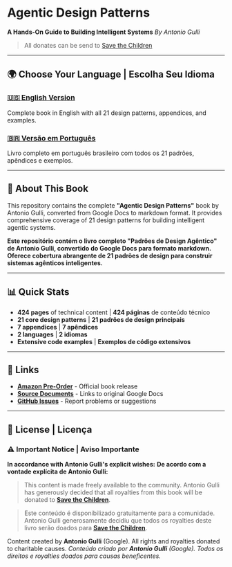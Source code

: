 # Agentic Design Patterns
**A Hands-On Guide to Building Intelligent Systems**
*By Antonio Gulli*

> All donates can be send to [Save the Children](https://www.savethechildren.net/)

---

## 🌍 Choose Your Language | Escolha Seu Idioma

### [🇺🇸 **English Version**](./en/)
Complete book in English with all 21 design patterns, appendices, and examples.

### [🇧🇷 **Versão em Português**](./pt-br/)
Livro completo em português brasileiro com todos os 21 padrões, apêndices e exemplos.

---

## 📖 About This Book

This repository contains the complete **"Agentic Design Patterns"** book by Antonio Gulli, converted from Google Docs to markdown format. It provides comprehensive coverage of 21 design patterns for building intelligent agentic systems.

**Este repositório contém o livro completo "Padrões de Design Agêntico" de Antonio Gulli, convertido do Google Docs para formato markdown. Oferece cobertura abrangente de 21 padrões de design para construir sistemas agênticos inteligentes.**

---

## 📊 Quick Stats

- **424 pages** of technical content | **424 páginas** de conteúdo técnico
- **21 core design patterns** | **21 padrões de design principais**
- **7 appendices** | **7 apêndices**
- **2 languages** | **2 idiomas**
- **Extensive code examples** | **Exemplos de código extensivos**

---

## 🔗 Links

- **[Amazon Pre-Order](https://www.amazon.com/Agentic-Design-Patterns-Hands-Intelligent/dp/3032014018/)** - Official book release
- **[Source Documents](./SOURCES.md)** - Links to original Google Docs
- **[GitHub Issues](../../issues)** - Report problems or suggestions

---

## 📜 License | Licença

### ⚠️ Important Notice | Aviso Importante

**In accordance with Antonio Gulli's explicit wishes:**
**De acordo com a vontade explícita de Antonio Gulli:**

> This content is made freely available to the community. Antonio Gulli has generously decided that all royalties from this book will be donated to **[Save the Children](https://www.savethechildren.org/)**.

> Este conteúdo é disponibilizado gratuitamente para a comunidade. Antonio Gulli generosamente decidiu que todos os royalties deste livro serão doados para **[Save the Children](https://www.savethechildren.org/)**.

Content created by **Antonio Gulli** (Google). All rights and royalties donated to charitable causes.
*Conteúdo criado por **Antonio Gulli** (Google). Todos os direitos e royalties doados para causas beneficentes.*

